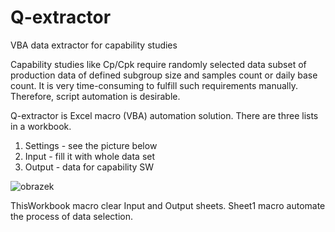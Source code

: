 # Q-extractor
VBA data extractor for capability studies

Capability studies like Cp/Cpk require randomly selected data subset of production data of defined subgroup size and samples count or daily base count.
It is very time-consuming to fulfill such requirements manually. Therefore, script automation is desirable.

Q-extractor is Excel macro (VBA) automation solution. There are three lists in a workbook.
1. Settings - see the picture below
2. Input - fill it with whole data set
3. Output - data for capability SW

![obrazek](https://user-images.githubusercontent.com/3974820/190404266-f32756f7-da1e-42ba-ba3e-66bfca83b248.png)
 
 ThisWorkbook macro clear Input and Output sheets.
 Sheet1 macro automate the process of data selection.
